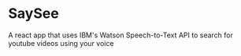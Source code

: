 # SaySee
A react app that uses IBM's Watson Speech-to-Text API to search for youtube videos using your voice 

